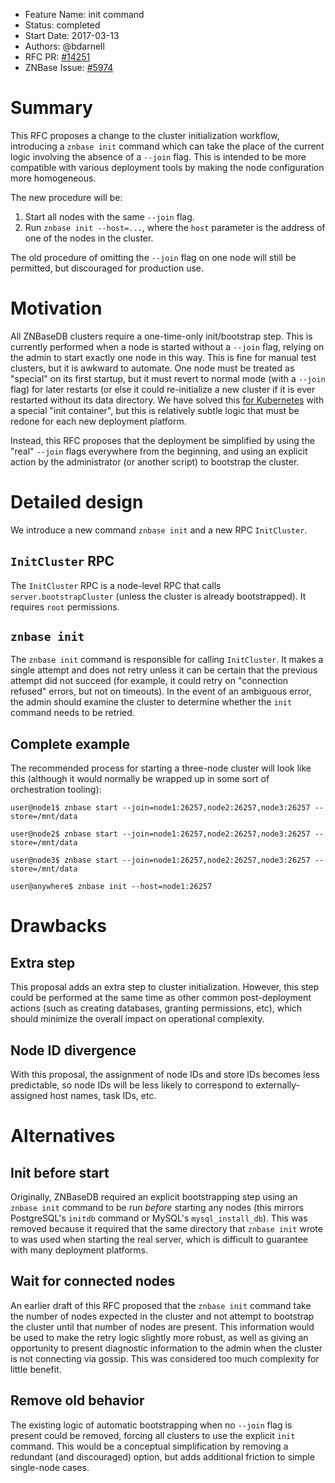 - Feature Name: init command
- Status: completed
- Start Date: 2017-03-13
- Authors: @bdarnell
- RFC PR: [#14251](https://github.com/znbasedb/znbase/pull/14251)
- ZNBase Issue: [#5974](https://github.com/znbasedb/znbase/issues/5974)

# Summary

This RFC proposes a change to the cluster initialization workflow,
introducing a `znbase init` command which can take the place of the
current logic involving the absence of a `--join` flag. This is
intended to be more compatible with various deployment tools by making
the node configuration more homogeneous.

The new procedure will be:

1. Start all nodes with the same `--join` flag.
2. Run `znbase init --host=...`, where the `host` parameter is the
   address of one of the nodes in the cluster.

The old procedure of omitting the `--join` flag on one node will still
be permitted, but discouraged for production use.

# Motivation

All ZNBaseDB clusters require a one-time-only init/bootstrap step.
This is currently performed when a node is started without a `--join`
flag, relying on the admin to start exactly one node in this way. This
is fine for manual test clusters, but it is awkward to automate. One
node must be treated as "special" on its first startup, but it must
revert to normal mode (with a `--join` flag) for later restarts (or
else it could re-initialize a new cluster if it is ever restarted
without its data directory. We have solved
this
[for Kubernetes](https://github.com/znbasedb/znbase/blob/43f24c9042657448a0ad635b95099b75e478de41/cloud/kubernetes/znbasedb-statefulset.yaml#L97) with
a special "init container", but this is relatively subtle logic that
must be redone for each new deployment platform.

Instead, this RFC proposes that the deployment be simplified by using
the "real" `--join` flags everywhere from the beginning, and using an
explicit action by the administrator (or another script) to bootstrap
the cluster.

# Detailed design

We introduce a new command `znbase init` and a new RPC
`InitCluster`.

## `InitCluster` RPC

The `InitCluster` RPC is a node-level RPC that calls
`server.bootstrapCluster` (unless the cluster is already
bootstrapped). It requires `root` permissions.

## `znbase init`

The `znbase init` command is responsible for calling `InitCluster`.
It makes a single attempt and does not retry unless it can be certain
that the previous attempt did not succeed (for example, it could retry
on "connection refused" errors, but not on timeouts). In the event of
an ambiguous error, the admin should examine the cluster to determine
whether the `init` command needs to be retried.

## Complete example

The recommended process for starting a three-node cluster will look
like this (although it would normally be wrapped up in some sort of
orchestration tooling):

```shell
user@node1$ znbase start --join=node1:26257,node2:26257,node3:26257 --store=/mnt/data

user@node2$ znbase start --join=node1:26257,node2:26257,node3:26257 --store=/mnt/data

user@node3$ znbase start --join=node1:26257,node2:26257,node3:26257 --store=/mnt/data

user@anywhere$ znbase init --host=node1:26257
```

# Drawbacks

## Extra step

This proposal adds an extra step to cluster initialization. However,
this step could be performed at the same time as other common
post-deployment actions (such as creating databases, granting
permissions, etc), which should minimize the overall impact on
operational complexity.

## Node ID divergence

With this proposal, the assignment of node IDs and store IDs becomes
less predictable, so node IDs will be less likely to correspond to
externally-assigned host names, task IDs, etc.

# Alternatives

## Init before start

Originally, ZNBaseDB required an explicit bootstrapping step using
an `znbase init` command to be run *before* starting any nodes
(this mirrors PostgreSQL's `initdb` command or MySQL's
`mysql_install_db`). This was removed because it required that the
same directory that `znbase init` wrote to was used when starting
the real server, which is difficult to guarantee with many deployment
platforms.

## Wait for connected nodes

An earlier draft of this RFC proposed that the `znbase init`
command take the number of nodes expected in the cluster and not
attempt to bootstrap the cluster until that number of nodes are
present. This information would be used to make the retry logic
slightly more robust, as well as giving an opportunity to present
diagnostic information to the admin when the cluster is not connecting
via gossip. This was considered too much complexity for little
benefit.

## Remove old behavior

The existing logic of automatic bootstrapping when no `--join` flag is
present could be removed, forcing all clusters to use the explicit
`init` command. This would be a conceptual simplification by removing
a redundant (and discouraged) option, but adds additional friction to
simple single-node cases.
